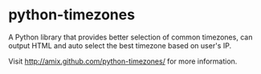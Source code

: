 python-timezones
================

A Python library that provides better selection of common timezones, can output HTML and auto select the best timezone based on user's IP.

Visit http://amix.github.com/python-timezones/ for more information.